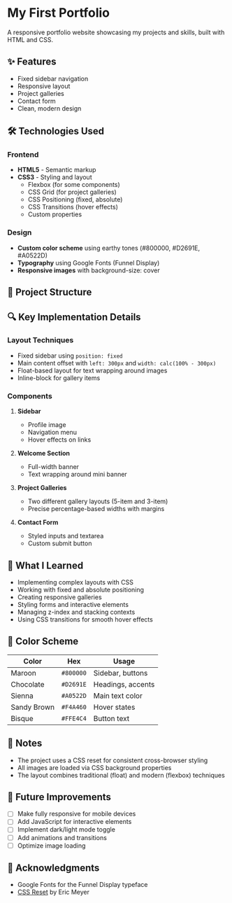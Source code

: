 # My First Portfolio

A responsive portfolio website showcasing my projects and skills, built with HTML and CSS.


## ✨ Features

- Fixed sidebar navigation
- Responsive layout
- Project galleries
- Contact form
- Clean, modern design

## 🛠 Technologies Used

### Frontend
- **HTML5** - Semantic markup
- **CSS3** - Styling and layout
  - Flexbox (for some components)
  - CSS Grid (for project galleries)
  - CSS Positioning (fixed, absolute)
  - CSS Transitions (hover effects)
  - Custom properties

### Design
- **Custom color scheme** using earthy tones (#800000, #D2691E, #A0522D)
- **Typography** using Google Fonts (Funnel Display)
- **Responsive images** with background-size: cover

## 📂 Project Structure



## 🔍 Key Implementation Details

### Layout Techniques
- Fixed sidebar using `position: fixed`
- Main content offset with `left: 300px` and `width: calc(100% - 300px)`
- Float-based layout for text wrapping around images
- Inline-block for gallery items

### Components
1. **Sidebar**
   - Profile image
   - Navigation menu
   - Hover effects on links

2. **Welcome Section**
   - Full-width banner
   - Text wrapping around mini banner

3. **Project Galleries**
   - Two different gallery layouts (5-item and 3-item)
   - Precise percentage-based widths with margins

4. **Contact Form**
   - Styled inputs and textarea
   - Custom submit button

## 🌟 What I Learned

- Implementing complex layouts with CSS
- Working with fixed and absolute positioning
- Creating responsive galleries
- Styling forms and interactive elements
- Managing z-index and stacking contexts
- Using CSS transitions for smooth hover effects

## 🎨 Color Scheme

| Color          | Hex       | Usage                |
|----------------|----------|----------------------|
| Maroon         | `#800000` | Sidebar, buttons     |
| Chocolate      | `#D2691E` | Headings, accents    |
| Sienna         | `#A0522D` | Main text color      |
| Sandy Brown    | `#F4A460` | Hover states         |
| Bisque         | `#FFE4C4` | Button text          |

## 📝 Notes

- The project uses a CSS reset for consistent cross-browser styling
- All images are loaded via CSS background properties
- The layout combines traditional (float) and modern (flexbox) techniques

## 🔮 Future Improvements

- [ ] Make fully responsive for mobile devices
- [ ] Add JavaScript for interactive elements
- [ ] Implement dark/light mode toggle
- [ ] Add animations and transitions
- [ ] Optimize image loading

## 🙏 Acknowledgments

- Google Fonts for the Funnel Display typeface
- [CSS Reset](https://meyerweb.com/eric/tools/css/reset/) by Eric Meyer
